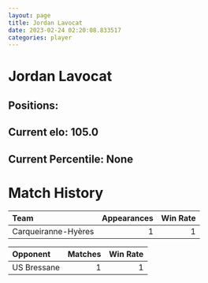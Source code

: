 ```yaml
---  
layout: page  
title: Jordan Lavocat  
date: 2023-02-24 02:20:08.833517  
categories: player  
---
```

# Jordan Lavocat

## Positions: 

## Current elo: 105.0

## Current Percentile: None

# Match History


| Team                |   Appearances |   Win Rate |
|:--------------------|--------------:|-----------:|
| Carqueiranne-Hyères |             1 |          1 |

| Opponent    |   Matches |   Win Rate |
|:------------|----------:|-----------:|
| US Bressane |         1 |          1 |